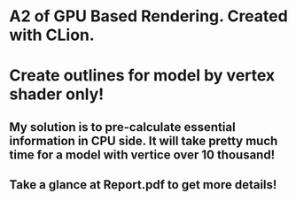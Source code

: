 # A2 of GPU Based Rendering. Created with CLion.
# Create outlines for model by vertex shader only!
## My solution is to pre-calculate essential information in CPU side. It will take pretty much time for a model with vertice over 10 thousand!
## Take a glance at Report.pdf to get more details!